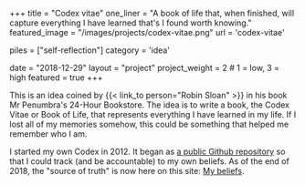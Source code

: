 +++
title = "Codex vitae"
one_liner = "A book of life that, when finished, will capture everything I have learned that's I found worth knowing."
featured_image = "/images/projects/codex-vitae.png"
url = 'codex-vitae'

piles = ["self-reflection"]
category = 'idea'

date = "2018-12-29"
layout = "project"
project_weight = 2 # 1 = low, 3 = high
featured = true
+++

This is an idea coined by {{< link_to person="Robin Sloan" >}} in his book Mr Penumbra's 24-Hour Bookstore. The idea is to write a book, the Codex Vitae or Book of Life, that represents everything I have learned in my life. If I lost all of my memories somehow, this could be something that helped me remember who I am.

I started my own Codex in 2012. It began as [a public Github repository](https://github.com/busterbenson/public/blob/master/book-of-beliefs.md) so that I could track (and be accountable) to my own beliefs. As of the end of 2018, the "source of truth" is now here on this site: <a href="/beliefs">My beliefs</a>.

